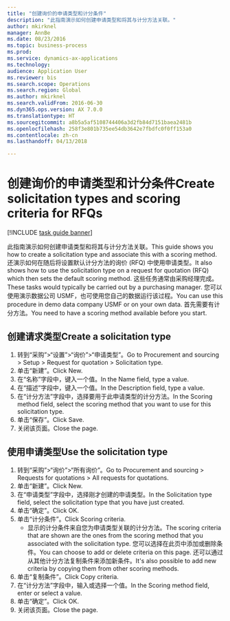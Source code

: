 ```yaml
--- 
title: "创建询价的申请类型和计分条件"
description: "此指南演示如何创建申请类型和将其与计分方法关联。"
author: mkirknel
manager: AnnBe
ms.date: 08/23/2016
ms.topic: business-process
ms.prod: 
ms.service: dynamics-ax-applications
ms.technology: 
audience: Application User
ms.reviewer: bis
ms.search.scope: Operations
ms.search.region: Global
ms.author: mkirknel
ms.search.validFrom: 2016-06-30
ms.dyn365.ops.version: AX 7.0.0
ms.translationtype: HT
ms.sourcegitcommit: a8b5a5af5108744406a3d2fb84d7151baea2481b
ms.openlocfilehash: 258f3e801b735ee54db3642e7fbdfc0f0ff153a0
ms.contentlocale: zh-cn
ms.lasthandoff: 04/13/2018

---
```

# <a name="create-solicitation-types-and-scoring-criteria-for-rfqs"></a><span data-ttu-id="9b93d-103">创建询价的申请类型和计分条件</span><span class="sxs-lookup"><span data-stu-id="9b93d-103">Create solicitation types and scoring criteria for RFQs</span></span>

[!INCLUDE [task guide banner](../../includes/task-guide-banner.md)]

<span data-ttu-id="9b93d-104">此指南演示如何创建申请类型和将其与计分方法关联。</span><span class="sxs-lookup"><span data-stu-id="9b93d-104">This guide shows you how to create a solicitation type and associate this with a scoring method.</span></span> <span data-ttu-id="9b93d-105">还演示如何在随后将设置默认计分方法的询价 (RFQ) 中使用申请类型。</span><span class="sxs-lookup"><span data-stu-id="9b93d-105">It also shows how to use the solicitation type on a request for quotation (RFQ) which then sets the default scoring method.</span></span> <span data-ttu-id="9b93d-106">这些任务通常由采购经理完成。</span><span class="sxs-lookup"><span data-stu-id="9b93d-106">These tasks would typically be carried out by a purchasing manager.</span></span> <span data-ttu-id="9b93d-107">您可以使用演示数据公司 USMF，也可使用您自己的数据运行该过程。</span><span class="sxs-lookup"><span data-stu-id="9b93d-107">You can use this procedure in demo data company USMF or on your own data.</span></span> <span data-ttu-id="9b93d-108">首先需要有计分方法。</span><span class="sxs-lookup"><span data-stu-id="9b93d-108">You need to have a scoring method available before you start.</span></span>


## <a name="create-a-solicitation-type"></a><span data-ttu-id="9b93d-109">创建请求类型</span><span class="sxs-lookup"><span data-stu-id="9b93d-109">Create a solicitation type</span></span>
1. <span data-ttu-id="9b93d-110">转到“采购”>“设置”>“询价”>“申请类型”。</span><span class="sxs-lookup"><span data-stu-id="9b93d-110">Go to Procurement and sourcing > Setup > Request for quotation > Solicitation type.</span></span>
2. <span data-ttu-id="9b93d-111">单击“新建”。</span><span class="sxs-lookup"><span data-stu-id="9b93d-111">Click New.</span></span>
3. <span data-ttu-id="9b93d-112">在“名称”字段中，键入一个值。</span><span class="sxs-lookup"><span data-stu-id="9b93d-112">In the Name field, type a value.</span></span>
4. <span data-ttu-id="9b93d-113">在“描述”字段中，键入一个值。</span><span class="sxs-lookup"><span data-stu-id="9b93d-113">In the Description field, type a value.</span></span>
5. <span data-ttu-id="9b93d-114">在“计分方法”字段中，选择要用于此申请类型的计分方法。</span><span class="sxs-lookup"><span data-stu-id="9b93d-114">In the Scoring method field, select the scoring method that you want to use for this solicitation type.</span></span>
6. <span data-ttu-id="9b93d-115">单击“保存”。</span><span class="sxs-lookup"><span data-stu-id="9b93d-115">Click Save.</span></span>
7. <span data-ttu-id="9b93d-116">关闭该页面。</span><span class="sxs-lookup"><span data-stu-id="9b93d-116">Close the page.</span></span>

## <a name="use-the-solicitation-type"></a><span data-ttu-id="9b93d-117">使用申请类型</span><span class="sxs-lookup"><span data-stu-id="9b93d-117">Use the solicitation type</span></span>
1. <span data-ttu-id="9b93d-118">转到“采购”>“询价”>“所有询价”。</span><span class="sxs-lookup"><span data-stu-id="9b93d-118">Go to Procurement and sourcing > Requests for quotations > All requests for quotations.</span></span>
2. <span data-ttu-id="9b93d-119">单击“新建”。</span><span class="sxs-lookup"><span data-stu-id="9b93d-119">Click New.</span></span>
3. <span data-ttu-id="9b93d-120">在“申请类型”字段中，选择刚才创建的申请类型。</span><span class="sxs-lookup"><span data-stu-id="9b93d-120">In the Solicitation type field, select the solicitation type that you have just created.</span></span> 
4. <span data-ttu-id="9b93d-121">单击“确定”。</span><span class="sxs-lookup"><span data-stu-id="9b93d-121">Click OK.</span></span>
5. <span data-ttu-id="9b93d-122">单击“计分条件”。</span><span class="sxs-lookup"><span data-stu-id="9b93d-122">Click Scoring criteria.</span></span>
    * <span data-ttu-id="9b93d-123">显示的计分条件来自您为申请类型关联的计分方法。</span><span class="sxs-lookup"><span data-stu-id="9b93d-123">The scoring criteria that are shown are the ones from the scoring method that you associated with the solicitation type.</span></span> <span data-ttu-id="9b93d-124">您可以选择在此页中添加或删除条件。</span><span class="sxs-lookup"><span data-stu-id="9b93d-124">You can choose to add or delete criteria on this page.</span></span> <span data-ttu-id="9b93d-125">还可以通过从其他计分方法复制条件来添加新条件。</span><span class="sxs-lookup"><span data-stu-id="9b93d-125">It's also possible to add new criteria by copying them from other scoring methods.</span></span>  
6. <span data-ttu-id="9b93d-126">单击“复制条件”。</span><span class="sxs-lookup"><span data-stu-id="9b93d-126">Click Copy criteria.</span></span>
7. <span data-ttu-id="9b93d-127">在“计分方法”字段中，输入或选择一个值。</span><span class="sxs-lookup"><span data-stu-id="9b93d-127">In the Scoring method field, enter or select a value.</span></span>
8. <span data-ttu-id="9b93d-128">单击“确定”。</span><span class="sxs-lookup"><span data-stu-id="9b93d-128">Click OK.</span></span>
9. <span data-ttu-id="9b93d-129">关闭该页面。</span><span class="sxs-lookup"><span data-stu-id="9b93d-129">Close the page.</span></span>


